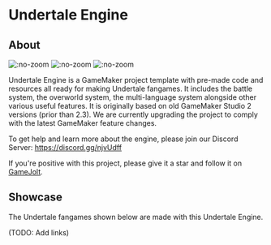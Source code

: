# Undertale Engine
## About
![](https://img.shields.io/github/release-pre/TML233/undertale_engine.svg?style=flat-square ":no-zoom")
![](https://img.shields.io/github/stars/TML233/undertale_engine.svg?style=flat-square ":no-zoom")
![](https://img.shields.io/github/license/TML233/undertale_engine.svg?style=flat-square ":no-zoom")

Undertale Engine is a GameMaker project template with pre-made code and resources all ready for making Undertale fangames.
It includes the battle system, the overworld system, the multi-language system alongside other various useful features.
It is originally based on old GameMaker Studio 2 versions (prior than 2.3).
We are currently upgrading the project to comply with the latest GameMaker feature changes.

To get help and learn more about the engine, please join our Discord Server: https://discord.gg/njvUdff

If you're positive with this project, please give it a star and follow it on [GameJolt](https://gamejolt.com/games/undertale_engine/378055).

## Showcase
The Undertale fangames shown below are made with this Undertale Engine.

(TODO: Add links)
